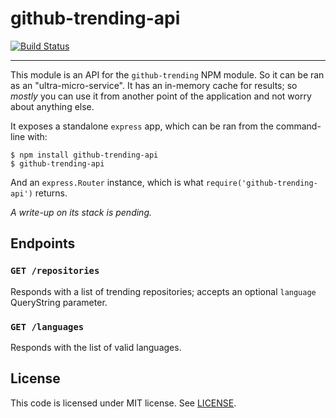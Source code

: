 # github-trending-api
[![Build Status](https://travis-ci.org/yamadapc/github-trending-api.svg?branch=master)](https://travis-ci.org/yamadapc/github-trending-api)
- - -
This module is an API for the `github-trending` NPM module. So it can be ran as
an "ultra-micro-service". It has an in-memory cache for results; so _mostly_ you
can use it from another point of the application and not worry about anything
else.

It exposes a standalone `express` app, which can be ran from the command-line
with:
```
$ npm install github-trending-api
$ github-trending-api
```

And an `express.Router` instance, which is what `require('github-trending-api')`
returns.

_A write-up on its stack is pending._

## Endpoints
### `GET /repositories`
Responds with a list of trending repositories; accepts an optional `language`
QueryString parameter.

### `GET /languages`
Responds with the list of valid languages.

## License
This code is licensed under MIT license. See [LICENSE](/LICENSE).
